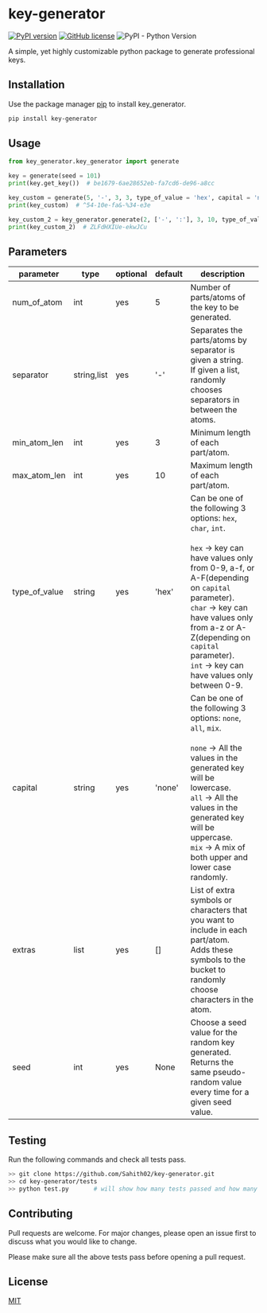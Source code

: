 # key-generator
[![PyPI version](https://badge.fury.io/py/key-generator.svg)](https://badge.fury.io/py/key-generator)
[![GitHub license](https://img.shields.io/github/license/Sahith02/key-generator)](https://github.com/Sahith02/key-generator/blob/master/LICENSE)
![PyPI - Python Version](https://img.shields.io/pypi/pyversions/key-generator)

A simple, yet highly customizable python package to generate professional keys.

## Installation

Use the package manager [pip](https://pip.pypa.io/en/stable/) to install key_generator.

```bash
pip install key-generator
```

## Usage

```python
from key_generator.key_generator import generate

key = generate(seed = 101)
print(key.get_key())  # be1679-6ae28652eb-fa7cd6-de96-a8cc

key_custom = generate(5, '-', 3, 3, type_of_value = 'hex', capital = 'none', extras = ['%', '&', '^'], seed = 42).get_key()
print(key_custom)  # ^54-10e-fa&-%34-e3e

key_custom_2 = key_generator.generate(2, ['-', ':'], 3, 10, type_of_value = 'char', capital = 'mix', seed = 17).get_key()
print(key_custom_2)  # ZLFdHXIUe-ekwJCu
```

## Parameters
| parameter     | type        | optional | default | description                                                                                                                                                                                                                                                                                               |
|---------------|-------------|----------|---------|-----------------------------------------------------------------------------------------------------------------------------------------------------------------------------------------------------------------------------------------------------------------------------------------------------------|
| num_of_atom   | int         | yes      | 5       | Number of parts/atoms of the key to be generated.                                                                                                                                                                                                                                                         |
| separator     | string,list | yes      | '-'     | Separates the parts/atoms by separator is given a string.<br>If given a list, randomly chooses separators in between the atoms.                                                                                                                                                                           |
| min_atom_len  | int         | yes      | 3       | Minimum length of each part/atom.                                                                                                                                                                                                                                                                         |
| max_atom_len  | int         | yes      | 10      | Maximum length of each part/atom.                                                                                                                                                                                                                                                                         |
| type_of_value | string      | yes      | 'hex'   | Can be one of the following 3 options: `hex`, `char`, `int`.<br><br>`hex` -> key can have values only from 0-9, a-f, or A-F(depending on `capital` parameter).<br>`char` -> key can have values only from a-z or A-Z(depending on `capital` parameter).<br>`int` -> key can have values only between 0-9. |
| capital       | string      | yes      | 'none'  | Can be one of the following 3 options: `none`, `all`, `mix`.<br><br>`none` -> All the values in the generated key will be lowercase.<br>`all` -> All the values in the generated key will be uppercase.<br>`mix` -> A mix of both upper and lower case randomly.                                          |
| extras        | list        | yes      | []      | List of extra symbols or characters that you want to include in each part/atom.<br>Adds these symbols to the bucket to randomly choose characters in the atom.                                                                                                                                            |
| seed          | int         | yes      | None    | Choose a seed value for the random key generated.<br>Returns the same pseudo-random value every time for a given seed value.                                                                                                                                                                              |

## Testing
Run the following commands and check all tests pass.
```bash
>> git clone https://github.com/Sahith02/key-generator.git
>> cd key-generator/tests
>> python test.py       # will show how many tests passed and how many failed
```


## Contributing
Pull requests are welcome. For major changes, please open an issue first to discuss what you would like to change.

Please make sure all the above tests pass before opening a pull request.

## License
[MIT](https://github.com/Sahith02/key-generator/blob/master/LICENSE)